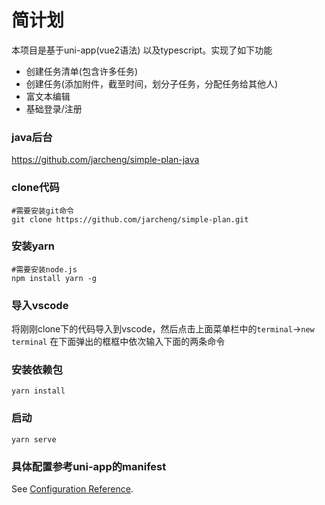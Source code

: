 # 简计划
本项目是基于uni-app(vue2语法) 以及typescript。实现了如下功能

- 创建任务清单(包含许多任务)
- 创建任务(添加附件，截至时间，划分子任务，分配任务给其他人)
- 富文本编辑
- 基础登录/注册
### java后台
https://github.com/jarcheng/simple-plan-java
### clone代码

```
#需要安装git命令
git clone https://github.com/jarcheng/simple-plan.git
```

### 安装yarn

```
#需要安装node.js
npm install yarn -g
```

### 导入vscode

将刚刚clone下的代码导入到vscode，然后点击上面菜单栏中的`terminal`->`new terminal` 在下面弹出的框框中依次输入下面的两条命令

### 安装依赖包

```
yarn install
```

### 启动
```
yarn serve
```

### 具体配置参考uni-app的manifest
See [Configuration Reference](https://uniapp.dcloud.io/collocation/manifest?id=app-plus).
